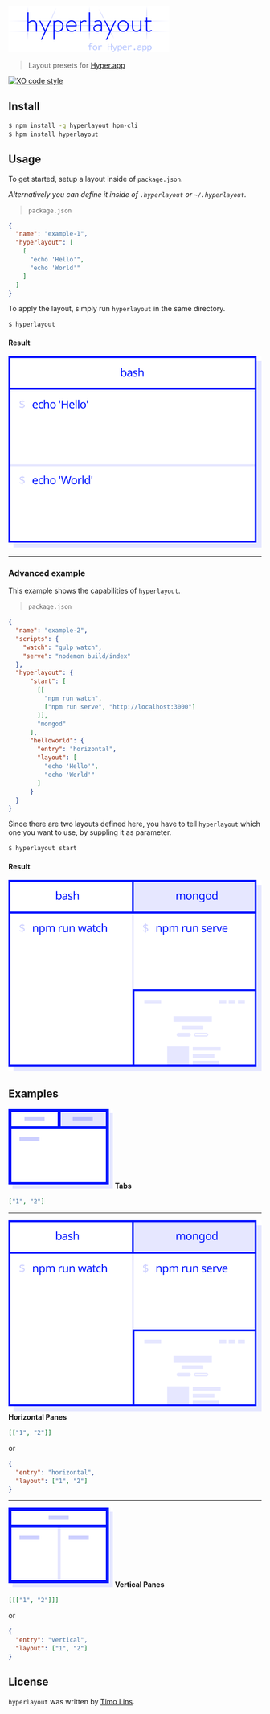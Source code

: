 
<img src="assets/header.png" width="320" >

> Layout presets for [Hyper.app](https://hyper.is)


[![XO code style](https://img.shields.io/badge/code_style-XO-5ed9c7.svg)](https://github.com/sindresorhus/xo)
## Install

```sh
$ npm install -g hyperlayout hpm-cli
$ hpm install hyperlayout
```

## Usage
To get started, setup a layout inside of `package.json`.

_Alternatively you can define it inside of `.hyperlayout` or `~/.hyperlayout`._

> `package.json`
```json
{
  "name": "example-1",
  "hyperlayout": [
    [
      "echo 'Hello'",
      "echo 'World'"
    ]
  ]
}
```

To apply the layout, simply run `hyperlayout` in the same directory.

```sh
$ hyperlayout
```
#### Result
![Demo 1](assets/demo1.svg)

---

### Advanced example
This example shows the capabilities of `hyperlayout`.

> `package.json`
```json
{
  "name": "example-2",
  "scripts": {
    "watch": "gulp watch",
    "serve": "nodemon build/index"
  },
  "hyperlayout": {
      "start": [
        [[
          "npm run watch",
          ["npm run serve", "http://localhost:3000"]
        ]],
        "mongod"
      ],
      "helloworld": {
        "entry": "horizontal",
        "layout": [
          "echo 'Hello'",
          "echo 'World'"
        ]
      }
  }
}
```

Since there are two layouts defined here, you have to tell `hyperlayout` which one you want to use, by suppling it as parameter.

```sh
$ hyperlayout start
```
#### Result
![Demo 2](assets/demo2.svg)

## Examples
![Example 1](assets/example1.svg) **Tabs**
```json
["1", "2"]
```
---
![Example 2](assets/example2.svg) **Horizontal Panes**
```json
[["1", "2"]]
```
or
```json
{
  "entry": "horizontal",
  "layout": ["1", "2"]
}
```
---
![Example 3](assets/example3.svg) **Vertical Panes**
```json
[[["1", "2"]]]
```
or
```json
{
  "entry": "vertical",
  "layout": ["1", "2"]
}
```

## License
`hyperlayout` was written by [Timo Lins](https://timo.sh).
